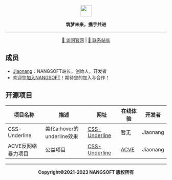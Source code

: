 <div align=center><img src="https://jiaonang.gq/static/logo/logo.png" height="35px"></div>
<p align=center><b size=40>筑梦未来，携手共进</b></p>
<hr>
<p align=center><a href="http://jiaonang.gq" target="_blank">🔗 访问官网</a> | <a href="mailto:jiaonang@jiaonang.gq">📧 联系站长</a></p>

## 成员
- [Jiaonang](//jiaonang.gq)：NANGSOFT站长，创始人，开发者
- 欢迎您<a href="mailto:jiaonang@jiaonang.gq">加入NANGSOFT</a>！期待您的加入与合作！

## 开源项目
|  项目名称 | 描述 | 网址 | 在线体验 | 开发者 |
| ---- | ---- | ---- | ---- | ---- |
| CSS-Underline | 美化a:hover的underline效果 | [CSS-Underline](//github.com/NANGSOFT/css-underline) | 暂无 | Jiaonang |
| ACVE反网络暴力项目 | 公益项目 | [CSS-Underline](//github.com/NANGSOFT/acve) | [ACVE](//acve.ml) | Jiaonang |

<hr>
<p align=center><b size=40>Copyright©2021-2023 NANGSOFT 版权所有</b></p>
